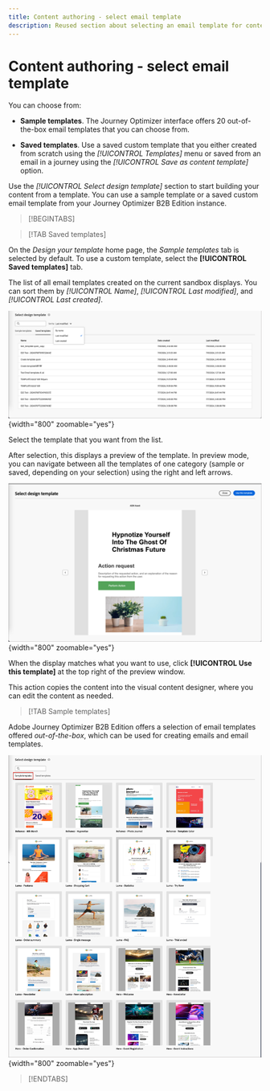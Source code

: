 ```yaml
---
title: Content authoring - select email template
description: Reused section about selecting an email template for content authoring
---
```

# Content authoring - select email template

You can choose from:

* **Sample templates**. The Journey Optimizer interface offers 20 out-of-the-box email templates that you can choose from.

* **Saved templates**. Use a saved custom template that you either created from scratch using the _[!UICONTROL Templates]_ menu or saved from an email in a journey using the _[!UICONTROL Save as content template]_ option.

Use the _[!UICONTROL Select design template]_ section to start building your content from a template. You can use a sample template or a saved custom email template from your Journey Optimizer B2B Edition instance.

>[!BEGINTABS]

>[!TAB Saved templates]

On the _Design your template_ home page, the _Sample templates_ tab is selected by default. To use a custom template, select the **[!UICONTROL Saved templates]** tab.

The list of all email templates created on the current sandbox displays. You can sort them by _[!UICONTROL Name]_, _[!UICONTROL Last modified]_, and _[!UICONTROL Last created]_.

![Choose a saved template](../assets/content-design-shared/templates-design-saved-sort-by.png){width="800" zoomable="yes"}

Select the template that you want from the list.

   After selection, this displays a preview of the template. In preview mode, you can navigate between all the templates of one category (sample or saved, depending on your selection) using the right and left arrows.

   ![Preview the saved template](../assets/content-design-shared/templates-design-saved-preview.png){width="800" zoomable="yes"}

When the display matches what you want to use, click **[!UICONTROL Use this template]** at the top right of the preview window.

This action copies the content into the visual content designer, where you can edit the content as needed.

>[!TAB Sample templates]

Adobe Journey Optimizer B2B Edition offers a selection of email templates offered _out-of-the-box_, which can be used for creating emails and email templates.

![Choose a template provided by Adobe](../assets/content-design-shared/templates-design-samples.png){width="800" zoomable="yes"}

>[!ENDTABS]